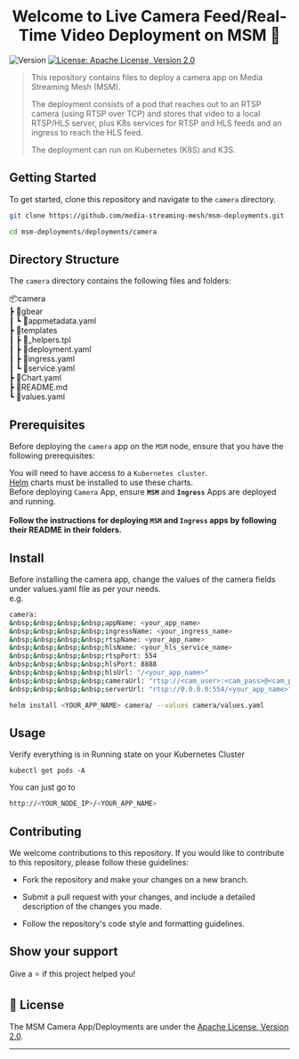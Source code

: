 <h1 align="center">Welcome to Live Camera Feed/Real-Time Video Deployment on MSM 👋</h1>
<p>
  <img alt="Version" src="https://img.shields.io/badge/version-0.0.1-blue.svg?cacheSeconds=2592000" />
  <a href="http://www.apache.org/licenses/LICENSE-2.0" target="_blank">
    <img alt="License: Apache License, Version 2.0" src="https://img.shields.io/badge/License-Apache License, Version 2.0-yellow.svg" />
  </a>
</p>

> This repository contains files to deploy a camera app on Media Streaming Mesh (MSM).
>
> The deployment consists of a pod that reaches out to an RTSP camera (using RTSP over TCP) and stores that video to a local RTSP/HLS server, plus K8s services for RTSP and HLS feeds and an ingress to reach the HLS feed.
>
> The deployment can run on Kubernetes (K8S) and K3S.

## Getting Started

To get started, clone this repository and navigate to the ```camera``` directory.
```sh
git clone https://github.com/media-streaming-mesh/msm-deployments.git
```
```sh
cd msm-deployments/deployments/camera
```

## Directory Structure

The ```camera``` directory contains the following files and folders:

📦camera<br>
 ┣ 📂gbear<br>
 ┃ ┗ 📜appmetadata.yaml<br>
 ┣ 📂templates<br>
 ┃ ┣ 📜_helpers.tpl<br>
 ┃ ┣ 📜deployment.yaml<br>
 ┃ ┣ 📜ingress.yaml<br>
 ┃ ┗ 📜service.yaml<br>
 ┣ 📜Chart.yaml<br>
 ┣ 📜README.md<br>
 ┗ 📜values.yaml<br>

## Prerequisites

Before deploying the ```camera``` app on the ```MSM``` node, ensure that you have the following prerequisites:

You will need to have access to a ```Kubernetes cluster```.<br>
[Helm](https://helm.sh) charts must be installed to use these charts. <br>
Before deploying ```Camera``` App, ensure <b>```MSM```</b> and <b>```Ingress```</b> Apps are deployed and running.<br><br>
**Follow the instructions for deploying ```MSM``` and ```Ingress``` apps by following their README in their folders.<br>**

## Install

Before installing the camera app, change the values of the camera fields under values.yaml file as per your needs. <br>
e.g. <br>
```sh
camera:
&nbsp;&nbsp;&nbsp;&nbsp;appName: <your_app_name>
&nbsp;&nbsp;&nbsp;&nbsp;ingressName: <your_ingress_name>
&nbsp;&nbsp;&nbsp;&nbsp;rtspName: <your_app_name>
&nbsp;&nbsp;&nbsp;&nbsp;hlsName: <your_hls_service_name>
&nbsp;&nbsp;&nbsp;&nbsp;rtspPort: 554
&nbsp;&nbsp;&nbsp;&nbsp;hlsPort: 8888
&nbsp;&nbsp;&nbsp;&nbsp;hlsUrl: "/<your_app_name>"
&nbsp;&nbsp;&nbsp;&nbsp;cameraUrl: "rtsp://<cam_user>:<cam_pass>@<cam_public_IP>:<cam_port>/<stream_name>"
&nbsp;&nbsp;&nbsp;&nbsp;serverUrl: "rtsp://0.0.0.0:554/<your_app_name>"
```

```sh
helm install <YOUR_APP_NAME> camera/ --values camera/values.yaml
```

## Usage
Verify everything is in Running state on your Kubernetes Cluster 

```kubectl get pods -A```

You can just go to 

```sh
http://<YOUR_NODE_IP>/<YOUR_APP_NAME>
```

## Contributing

We welcome contributions to this repository. If you would like to contribute to this repository, please follow these guidelines:

* Fork the repository and make your changes on a new branch.

* Submit a pull request with your changes, and include a detailed description of the changes you made.

* Follow the repository's code style and formatting guidelines.

## Show your support

Give a ⭐️ if this project helped you!

## 📝 License

The MSM Camera App/Deployments are under the [Apache License, Version 2.0](http://www.apache.org/licenses/LICENSE-2.0).

***
